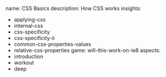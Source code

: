 name: CSS Basics
description: How CSS works
insights:
  - applying-css
  - internal-css
  - css-specificity
  - css-specificity-ii
  - common-css-properties-values
  - relative-css-properties
game: will-this-work-on-ie8
aspects:
  - introduction
  - workout
  - deep
